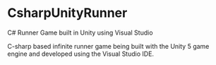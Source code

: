 # CsharpUnityRunner
C# Runner Game built in Unity using Visual Studio

C-sharp based infinite runner game being built with the Unity 5 game engine and developed using the Visual Studio IDE.
